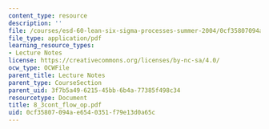 ```yaml
---
content_type: resource
description: ''
file: /courses/esd-60-lean-six-sigma-processes-summer-2004/0cf35807094ae6540351f79e13d0a65c_8_3cont_flow_op.pdf
file_type: application/pdf
learning_resource_types:
- Lecture Notes
license: https://creativecommons.org/licenses/by-nc-sa/4.0/
ocw_type: OCWFile
parent_title: Lecture Notes
parent_type: CourseSection
parent_uid: 3f7b5a49-6215-45bb-6b4a-77385f498c34
resourcetype: Document
title: 8_3cont_flow_op.pdf
uid: 0cf35807-094a-e654-0351-f79e13d0a65c
---
```

